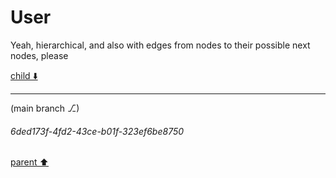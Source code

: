 # User

Yeah, hierarchical, and also with edges from nodes to their possible next nodes, please 

[child ⬇️](#6ded173f-4fd2-43ce-b01f-323ef6be8750)

---

(main branch ⎇)
###### 6ded173f-4fd2-43ce-b01f-323ef6be8750
[parent ⬆️](#aaa217a8-ff5c-43d2-a014-6db1590ad616)
